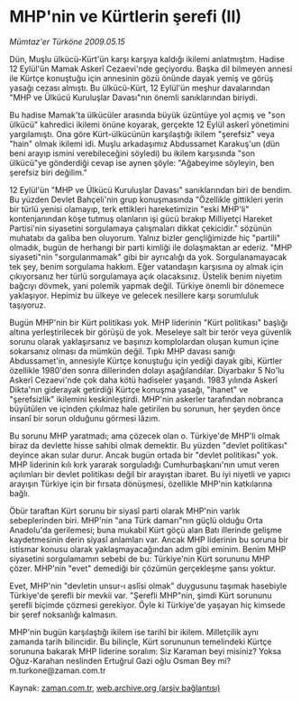 # MHP'nin ve Kürtlerin şerefi (II)

*Mümtaz'er Türköne 2009.05.15*

<tr><td class="metin" colspan="2" style="padding-top: 20px; padding-left: 5px; padding-right: 10px;">Dün, Muşlu ülkücü-Kürt'ün karşı karşıya kaldığı ikilemi anlatmıştım. Hadise 12 Eylül'ün Mamak Askerî Cezaevi'nde geçiyordu. Başka dil bilmeyen annesi ile Kürtçe konuştuğu için annesinin gözü önünde dayak yemiş ve görüş yasağı cezası almıştı. Bu ülkücü-Kürt, 12 Eylül'ün meşhur davalarından "MHP ve Ülkücü Kuruluşlar Davası"nın önemli sanıklarından biriydi.</td></tr><tr><td class="metin" colspan="2" style="padding-top: 20px; padding-left: 5px; padding-right: 10px;"><p> Bu hadise Mamak'ta ülkücüler arasında büyük üzüntüye yol açmış ve "son ülkücü" kahredici ikilemi önüne koyarak, gerçekte 12 Eylül askerî yönetimini yargılamıştı. Ona göre Kürt-ülkücünün karşılaştığı ikilem "şerefsiz" veya "hain" olmak ikilemi idi. Muşlu arkadaşımız Abdussamet Karakuş'un (dün beni arayıp ismini verebileceğini söyledi) bu ikilem karşısında "son ülkücü"ye gönderdiği cevap ise aynen şöyle: "Ağabeyime söyleyin, ben şerefsiz biri değilim."
<p>12 Eylül'ün "MHP ve Ülkücü Kuruluşlar Davası" sanıklarından biri de bendim. Bu yüzden Devlet Bahçeli'nin grup konuşmasında "Özellikle gittikleri yerin bir türlü yenisi olamayıp, terk ettikleri hareketimizin "eski MHP'li" kontenjanından köşe tutmuş olanların işi gücü bırakıp Milliyetçi Hareket Partisi'nin siyasetini sorgulamaya çalışmaları dikkat çekicidir." sözünün muhatabı da galiba ben oluyorum. Yalnız bizler gençliğimizde hiç "partili" olmadık, bugün de herhangi bir parti kimliği ile dolaşmaktan ar ederiz. "MHP siyaseti"nin "sorgulanmamak" gibi bir ayrıcalığı da yok. Sorgulanamayacak tek şey, benim sorgulama hakkım. Eğer vatandaşın karşısına oy almak için çıkıyorsanız her türlü sorgulamaya açık olacaksınız. Üstelik benim niyetim bağcıyı dövmek, yani polemik yapmak değil. Türkiye önemli bir dönemece yaklaşıyor. Hepimiz bu ülkeye ve gelecek nesillere karşı sorumluluk taşıyoruz.
<p>Bugün MHP'nin bir Kürt politikası yok. MHP liderinin "Kürt politikası" başlığı altına yerleştirilecek bir görüşü de yok. Meseleye salt bir terör veya güvenlik sorunu olarak yaklaşırsanız ve başınızı komplolardan oluşan kumun içine sokarsanız olması da mümkün değil. Tıpkı MHP davası sanığı Abdussamet'in, annesiyle Kürtçe konuştuğu için yediği dayak gibi, Kürtler özellikle 1980'den sonra dillerinden dolayı aşağılandılar. Diyarbakır 5 No'lu Askerî Cezaevi'nde çok daha kötü hadiseler yaşandı. 1983 yılında Askerî Dikta'nın giderayak getirdiği Kürtçe konuşma yasağı, "ihanet" ve "şerefsizlik" ikilemini keskinleştirdi. MHP'nin askerler tarafından nobranca büyütülen ve içinden çıkılmaz hale getirilen bu sorunun, her şeyden önce insanî bir sorun olduğunu görmesi lâzım.
<p>Bu sorunu MHP yaratmadı; ama çözecek olan o. Türkiye'de MHP'li olmak biraz da devlette hisse sahibi olmak demektir. Bu yüzden "devlet politikası" deyince akan sular durur. Ancak bugün ortada bir "devlet politikası" yok. MHP liderinin kılı kırk yararak sorguladığı Cumhurbaşkanı'nın umut veren açılımları bir devlet politikası değil bir arayıştan ibaret. Bu iyi niyetli ve yapıcı arayışın Türkiye için bir fırsata dönüşmesi, özellikle MHP'nin katkılarına bağlı.
<p>Öbür taraftan Kürt sorunu bir siyasî parti olarak MHP'nin varlık sebeplerinden biri. MHP'nin "ana Türk damarı"nın güçlü olduğu Orta Anadolu'da gerilemesi; buna mukabil Kürt göçü alan Batı illerinde gelişme kaydetmesinin derin siyasî anlamları var. Ancak MHP liderinin bu soruna bir istismar konusu olarak yaklaşmayacağından adım gibi eminim. Benim MHP siyasetini sorgulamamın sebebi de bu: Türkiye'nin Kürt sorununu MHP çözer. MHP'nin "evet" demediği bir çözümün gerçekleşme şansı yoktur.
<p>Evet, MHP'nin "devletin unsur-ı aslîsi olmak" duygusunu taşımak hasebiyle Türkiye'de şerefli bir mevkii var. "Şerefli MHP"nin, şimdi Kürt sorununu şerefli biçimde çözmesi gerekiyor. Öyle ki Türkiye'de yaşayan hiç kimsede bir şeref noksanlığı kalmasın.
<p>MHP'nin bugün karşılaştığı ikilem ise tarihî bir ikilem. Milletçilik aynı zamanda tarih bilincidir. Bu bilinçle, Kürt sorununun temelindeki Kürtçe sorununa bakarak MHP liderine soralım: Siz Karaman beyi misiniz? Yoksa Oğuz-Karahan neslinden Ertuğrul Gazi oğlu Osman Bey mi? m.turkone@zaman.com.tr<br/></p></p></p></p></p></p></p></td></tr>

Kaynak: [zaman.com.tr](http://zaman.com.tr/yazar.do?yazino=848140), [web.archive.org (arşiv bağlantısı)](http://web.archive.org/web/20090516233910/http://zaman.com.tr:80/yazar.do?yazino=848140)
